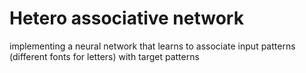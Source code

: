 # Hetero associative network
implementing a neural network that learns to associate input patterns (different fonts for letters) with target patterns
